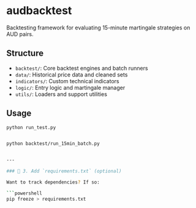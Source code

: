 # audbacktest

Backtesting framework for evaluating 15-minute martingale strategies on AUD pairs.

## Structure

- `backtest/`: Core backtest engines and batch runners
- `data/`: Historical price data and cleaned sets
- `indicators/`: Custom technical indicators
- `logic/`: Entry logic and martingale manager
- `utils/`: Loaders and support utilities

## Usage

```bash
python run_test.py


python backtest/run_15min_batch.py


---

### 🔹 3. Add `requirements.txt` (optional)

Want to track dependencies? If so:

```powershell
pip freeze > requirements.txt

